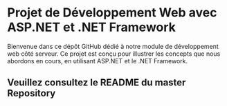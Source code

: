 # Projet de Développement Web avec ASP.NET et .NET Framework

Bienvenue dans ce dépôt GitHub dédié à notre module de développement web côté serveur. Ce projet est conçu pour illustrer les concepts que nous abordons en cours, en utilisant ASP.NET et le .NET Framework.

## Veuillez consultez le README du master Repository
